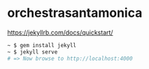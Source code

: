 # orchestrasantamonica

https://jekyllrb.com/docs/quickstart/

```sh
~ $ gem install jekyll
~ $ jekyll serve
# => Now browse to http://localhost:4000
```
